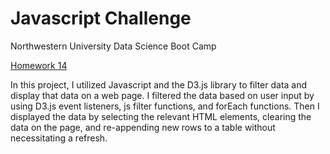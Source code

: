 # Javascript Challenge
Northwestern University Data Science Boot Camp

[Homework 14](https://nu.bootcampcontent.com/NU-Coding-Bootcamp/nu-chi-data-pt-08-2020-u-c/tree/master/02-Homework/14-Intro-To-JavaScript/Instructions)

In this project, I utilized Javascript and the D3.js library to filter data and display that data on a web page. I filtered the data based on user input by using D3.js event listeners, js filter functions, and forEach functions. Then I displayed the data by selecting the relevant HTML elements, clearing the data on the page, and re-appending new rows to a table without necessitating a refresh.
